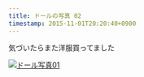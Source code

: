 ```yaml
---
title: ドールの写真 02
timestamp: 2015-11-01T20:20:40+0900
---
```


気づいたらまた洋服買ってました

<a href="/bucket/6deb413e12d8e4c845a1b3c7cd34084e6e123c57.JPG:thumb" data-lightbox="image-03" data-title="03">![ドール写真01](/bucket/6deb413e12d8e4c845a1b3c7cd34084e6e123c57.JPG:thumb)</a>
